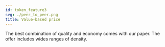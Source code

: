 ```yaml
---
id: token_feature3
svg: ./peer_to_peer.png
title: Value-based price
---
```


The best combination of quality and economy comes with our paper. The offer includes wides ranges of density.
